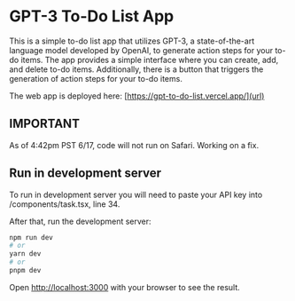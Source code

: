 # GPT-3 To-Do List App

This is a simple to-do list app that utilizes GPT-3, a state-of-the-art language model developed by OpenAI, to generate action steps for your to-do items. The app provides a simple interface where you can create, add, and delete to-do items. Additionally, there is a button that triggers the generation of action steps for your to-do items.

The web app is deployed here: [https://gpt-to-do-list.vercel.app/](url)

## IMPORTANT
As of 4:42pm PST 6/17, code will not run on Safari. Working on a fix.


## Run in development server
To run in development server you will need to paste your API key into /components/task.tsx, line 34.

After that, run the development server:

```bash
npm run dev
# or
yarn dev
# or
pnpm dev
```

Open [http://localhost:3000](http://localhost:3000) with your browser to see the result.

